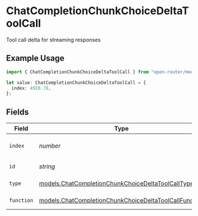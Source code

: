 # ChatCompletionChunkChoiceDeltaToolCall

Tool call delta for streaming responses

## Example Usage

```typescript
import { ChatCompletionChunkChoiceDeltaToolCall } from "open-router/models";

let value: ChatCompletionChunkChoiceDeltaToolCall = {
  index: 4920.78,
};
```

## Fields

| Field                                                                                                                | Type                                                                                                                 | Required                                                                                                             | Description                                                                                                          |
| -------------------------------------------------------------------------------------------------------------------- | -------------------------------------------------------------------------------------------------------------------- | -------------------------------------------------------------------------------------------------------------------- | -------------------------------------------------------------------------------------------------------------------- |
| `index`                                                                                                              | *number*                                                                                                             | :heavy_check_mark:                                                                                                   | Tool call index in the array                                                                                         |
| `id`                                                                                                                 | *string*                                                                                                             | :heavy_minus_sign:                                                                                                   | Tool call identifier                                                                                                 |
| `type`                                                                                                               | [models.ChatCompletionChunkChoiceDeltaToolCallType](../models/chatcompletionchunkchoicedeltatoolcalltype.md)         | :heavy_minus_sign:                                                                                                   | Tool call type                                                                                                       |
| `function`                                                                                                           | [models.ChatCompletionChunkChoiceDeltaToolCallFunction](../models/chatcompletionchunkchoicedeltatoolcallfunction.md) | :heavy_minus_sign:                                                                                                   | Function call details                                                                                                |